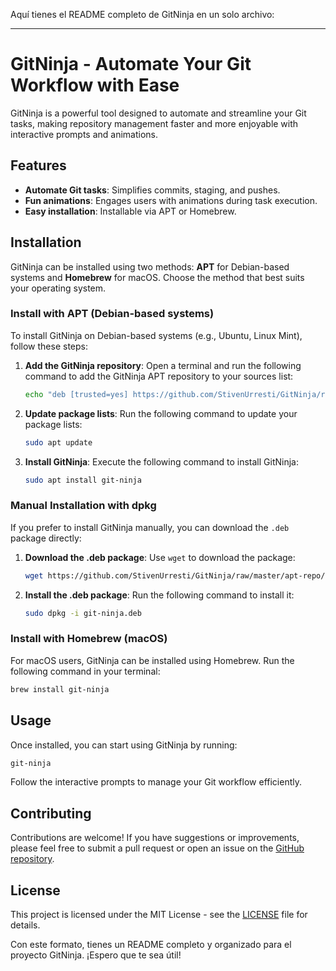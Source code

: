 Aquí tienes el README completo de GitNinja en un solo archivo:

---

# GitNinja - Automate Your Git Workflow with Ease

GitNinja is a powerful tool designed to automate and streamline your Git tasks, making repository management faster and more enjoyable with interactive prompts and animations.

## Features
- **Automate Git tasks**: Simplifies commits, staging, and pushes.
- **Fun animations**: Engages users with animations during task execution.
- **Easy installation**: Installable via APT or Homebrew.

## Installation

GitNinja can be installed using two methods: **APT** for Debian-based systems and **Homebrew** for macOS. Choose the method that best suits your operating system.

### Install with APT (Debian-based systems)

To install GitNinja on Debian-based systems (e.g., Ubuntu, Linux Mint), follow these steps:

1. **Add the GitNinja repository**:
   Open a terminal and run the following command to add the GitNinja APT repository to your sources list:

   ```bash
   echo "deb [trusted=yes] https://github.com/StivenUrresti/GitNinja/raw/master/apt-repo/ ./" | sudo tee -a /etc/apt/sources.list.d/git-ninja.list
   ```

2. **Update package lists**:
   Run the following command to update your package lists:

   ```bash
   sudo apt update
   ```

3. **Install GitNinja**:
   Execute the following command to install GitNinja:

   ```bash
   sudo apt install git-ninja
   ```

### Manual Installation with dpkg

If you prefer to install GitNinja manually, you can download the `.deb` package directly:

1. **Download the .deb package**:
   Use `wget` to download the package:

   ```bash
   wget https://github.com/StivenUrresti/GitNinja/raw/master/apt-repo/git-ninja.deb
   ```

2. **Install the .deb package**:
   Run the following command to install it:

   ```bash
   sudo dpkg -i git-ninja.deb
   ```

### Install with Homebrew (macOS)

For macOS users, GitNinja can be installed using Homebrew. Run the following command in your terminal:

```bash
brew install git-ninja
```

## Usage

Once installed, you can start using GitNinja by running:

```bash
git-ninja
```

Follow the interactive prompts to manage your Git workflow efficiently.

## Contributing

Contributions are welcome! If you have suggestions or improvements, please feel free to submit a pull request or open an issue on the [GitHub repository](https://github.com/StivenUrresti/GitNinja).

## License

This project is licensed under the MIT License - see the [LICENSE](LICENSE) file for details.



Con este formato, tienes un README completo y organizado para el proyecto GitNinja. ¡Espero que te sea útil!